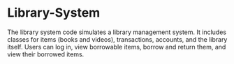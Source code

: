 # Library-System
The library system code simulates a library management system. It includes classes for items (books and videos), transactions, accounts, and the library itself. Users can log in, view borrowable items, borrow and return them, and view their borrowed items.
